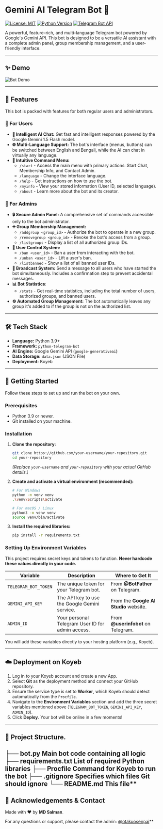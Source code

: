# Gemini AI Telegram Bot 🤖

[![License: MIT](https://img.shields.io/badge/License-MIT-yellow.svg)](https://opensource.org/licenses/MIT)
[![Python Version](https://img.shields.io/badge/Python-3.9%2B-blue?logo=python)](https://www.python.org/)
[![Telegram Bot API](https://img.shields.io/badge/Telegram-Bot%20API-blue?logo=telegram)](https://core.telegram.org/bots/api)

A powerful, feature-rich, and multi-language Telegram bot powered by Google's Gemini API. This bot is designed to be a versatile AI assistant with a complete admin panel, group membership management, and a user-friendly interface.

---

## ✨ Demo

<!-- Add a screenshot or GIF of your bot in action here -->
![Bot Demo](https://i.imgur.com/your-image-link.png)
<!-- To make this file more attractive, add a screenshot of the bot's functionality. -->

---

## 🌟 Features

This bot is packed with features for both regular users and administrators.

### 👤 For Users
- **🧠 Intelligent AI Chat:** Get fast and intelligent responses powered by the Google Gemini 1.5 Flash model.
- **🌐 Multi-Language Support:** The bot's interface (menus, buttons) can be switched between English and Bengali, while the AI can chat in virtually any language.
- **💬 Intuitive Command Menu:**
  - `/start` - Access the main menu with primary actions: Start Chat, Membership Info, and Contact Admin.
  - `/language` - Change the interface language.
  - `/help` - Get instructions on how to use the bot.
  - `/myinfo` - View your stored information (User ID, selected language).
  - `/about` - Learn more about the bot and its creator.

### 👑 For Admins
- **🔒 Secure Admin Panel:** A comprehensive set of commands accessible only to the bot administrator.
- **➕ Group Membership Management:**
  - `/addgroup <group_id>` - Authorize the bot to operate in a new group.
  - `/removegroup <group_id>` - Revoke the bot's access from a group.
  - `/listgroups` - Display a list of all authorized group IDs.
- **🚫 User Control System:**
  - `/ban <user_id>` - Ban a user from interacting with the bot.
  - `/unban <user_id>` - Lift a user's ban.
  - `/listbanned` - Show a list of all banned user IDs.
- **📢 Broadcast System:** Send a message to all users who have started the bot simultaneously. Includes a confirmation step to prevent accidental messages.
- **📊 Bot Statistics:**
  - `/stats` - Get real-time statistics, including the total number of users, authorized groups, and banned users.
- **⚙️ Automated Group Management:** The bot automatically leaves any group it's added to if the group is not on the authorized list.

---

## 🛠️ Tech Stack

- **Language:** Python 3.9+
- **Framework:** `python-telegram-bot`
- **AI Engine:** Google Gemini API (`google-generativeai`)
- **Data Storage:** `data.json` (JSON File)
- **Deployment:** Koyeb

---

## 🚀 Getting Started

Follow these steps to set up and run the bot on your own.

### Prerequisites
- Python 3.9 or newer.
- Git installed on your machine.

### Installation

1.  **Clone the repository:**
    ```bash
    git clone https://github.com/your-username/your-repository.git
    cd your-repository
    ```
    *(Replace `your-username` and `your-repository` with your actual GitHub details.)*

2.  **Create and activate a virtual environment (recommended):**
    ```bash
    # For Windows
    python -m venv venv
    .\venv\Scripts\activate

    # For macOS / Linux
    python3 -m venv venv
    source venv/bin/activate
    ```

3.  **Install the required libraries:**
    ```bash
    pip install -r requirements.txt
    ```

### Setting Up Environment Variables
This project requires secret keys and tokens to function. **Never hardcode these values directly in your code.**

| Variable             | Description                                       | Where to Get It                                      |
| --------------------- | ------------------------------------------------- | ---------------------------------------------------- |
| `TELEGRAM_BOT_TOKEN`  | The unique token for your Telegram bot.           | From **@BotFather** on Telegram.                     |
| `GEMINI_API_KEY`      | The API key to use the Google Gemini service.     | From the **Google AI Studio** website.               |
| `ADMIN_ID`            | Your personal Telegram User ID for admin access.  | From **@userinfobot** on Telegram.                   |

You will add these variables directly to your hosting platform (e.g., Koyeb).

---

## ☁️ Deployment on Koyeb

1.  Log in to your Koyeb account and create a new App.
2.  Select **Git** as the deployment method and connect your GitHub repository.
3.  Ensure the service type is set to **Worker**, which Koyeb should detect automatically from the `Procfile`.
4.  Navigate to the **Environment Variables** section and add the three secret variables mentioned above (`TELEGRAM_BOT_TOKEN`, `GEMINI_API_KEY`, `ADMIN_ID`).
5.  Click **Deploy**. Your bot will be online in a few moments!

---

## 📂 Project Structure.
├── bot.py  Main bot code containing all logic
├── requirements.txt  List of required Python libraries
├── Procfile  Command for Koyeb to run the bot
├── .gitignore  Specifies which files Git should ignore
└── README.md  This file**
---

## 🙏 Acknowledgements & Contact

Made with ❤️ by **MD Salman**.

For any questions or support, please contact the admin: [@otakuosenpai](https://t.me/otakuosenpai)**
